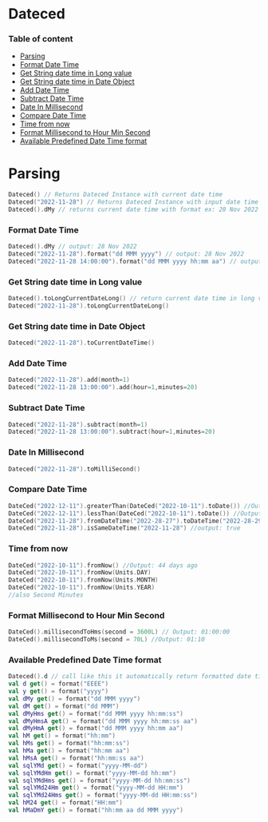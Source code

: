 # Dateced
### Table of content
- [Parsing](#parsing)
- [Format Date Time](#format-date-time)
- [Get String date time in Long value](#get-string-date-time-in-long-value)
- [Get String date time in Date Object](#get-string-date-time-in-date-object)
- [Add Date Time](#add-date-time)
- [Subtract Date Time](#subtract-date-time)
- [Date In Millisecond](#date-in-millisecond)
- [Compare Date Time](#compare-date-time)
- [Time from now](#time-from-now)
- [Format Millisecond to Hour Min Second](#format-millisecond-to-hour-min-second)
- [Available Predefined Date Time format](#available-predefined-date-time-format)

# Parsing
```kotlin
Dateced() // Returns Dateced Instance with current date time
Dateced("2022-11-28") // Returns Dateced Instance with input date time
Dateced().dMy // returns current date time with format ex: 28 Nov 2022
```
### Format Date Time
```kotlin
Dateced().dMy // output: 28 Nov 2022
Dateced("2022-11-28").format("dd MMM yyyy") // output: 28 Nov 2022
Dateced("2022-11-28 14:00:00").format("dd MMM yyyy hh:mm aa") // output: 28 Nov 2022 02:00 PM

```

### Get String date time in Long value
```kotlin
Dateced().toLongCurrentDateLong() // return current date time in long value
Dateced("2022-11-28").toLongCurrentDateLong()
```

### Get String date time in Date Object
```kotlin
Dateced("2022-11-28").toCurrentDateTime()
```

### Add Date Time
```kotlin
Dateced("2022-11-28").add(month=1)
Dateced("2022-11-28 13:00:00").add(hour=1,minutes=20)
```

### Subtract Date Time
```kotlin
Dateced("2022-11-28").subtract(month=1)
Dateced("2022-11-28 13:00:00").subtract(hour=1,minutes=20)
```

### Date In Millisecond
```kotlin
Dateced("2022-11-28").toMilliSecond()
```
### Compare Date Time
```kotlin
DateCed("2022-12-11").greaterThan(DateCed("2022-10-11").toDate()) //Output: true
DateCed("2022-12-11").lessThan(DateCed("2022-10-11").toDate()) //Output: false
DateCed("2022-11-28").fromDateTime("2022-28-27").toDateTime("2022-28-29").isInsideTheRange() // output: true
DateCed("2022-11-28").isSameDateTime("2022-11-28") //output: true
```
### Time from now
```kotlin
DateCed("2022-10-11").fromNow() //Output: 44 days ago
DateCed("2022-10-11").fromNow(Units.DAY)
DateCed("2022-10-11").fromNow(Units.MONTH)
DateCed("2022-10-11").fromNow(Units.YEAR)
//also Second Minutes
```
### Format Millisecond to Hour Min Second
```kotlin
DateCed().millisecondToHms(second = 3600L) // Output: 01:00:00
DateCed().millisecondToMs(second = 70L) //Output: 01:10
```
### Available Predefined Date Time format
```kotlin
Dateced().d // call like this it automatically return formatted date time
val d get() = format("EEEE")
val y get() = format("yyyy")
val dMy get() = format("dd MMM yyyy")
val dM get() = format("dd MMM")
val dMyHms get() = format("dd MMM yyyy hh:mm:ss")
val dMyHmsA get() = format("dd MMM yyyy hh:mm:ss aa")
val dMyHmA get() = format("dd MMM yyyy hh:mm aa")
val hM get() = format("hh:mm")
val hMs get() = format("hh:mm:ss")
val hMa get() = format("hh:mm aa")
val hMsA get() = format("hh:mm:ss aa")
val sqlYMd get() = format("yyyy-MM-dd")
val sqlYMdHm get() = format("yyyy-MM-dd hh:mm")
val sqlYMdHms get() = format("yyyy-MM-dd hh:mm:ss")
val sqlYMd24Hm get() = format("yyyy-MM-dd HH:mm")
val sqlYMd24Hms get() = format("yyyy-MM-dd HH:mm:ss")
val hM24 get() = format("HH:mm")
val hMaDmY get() = format("hh:mm aa dd MMM yyyy")
```




























